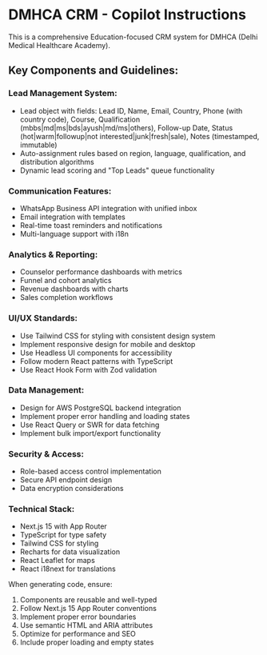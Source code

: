 # DMHCA CRM - Copilot Instructions

<!-- Use this file to provide workspace-specific custom instructions to Copilot. For more details, visit https://code.visualstudio.com/docs/copilot/copilot-customization#_use-a-githubcopilotinstructionsmd-file -->

This is a comprehensive Education-focused CRM system for DMHCA (Delhi Medical Healthcare Academy). 

## Key Components and Guidelines:

### Lead Management System:
- Lead object with fields: Lead ID, Name, Email, Country, Phone (with country code), Course, Qualification (mbbs|md|ms|bds|ayush|md/ms|others), Follow-up Date, Status (hot|warm|followup|not interested|junk|fresh|sale), Notes (timestamped, immutable)
- Auto-assignment rules based on region, language, qualification, and distribution algorithms
- Dynamic lead scoring and "Top Leads" queue functionality

### Communication Features:
- WhatsApp Business API integration with unified inbox
- Email integration with templates
- Real-time toast reminders and notifications
- Multi-language support with i18n

### Analytics & Reporting:
- Counselor performance dashboards with metrics
- Funnel and cohort analytics
- Revenue dashboards with charts
- Sales completion workflows

### UI/UX Standards:
- Use Tailwind CSS for styling with consistent design system
- Implement responsive design for mobile and desktop
- Use Headless UI components for accessibility
- Follow modern React patterns with TypeScript
- Use React Hook Form with Zod validation

### Data Management:
- Design for AWS PostgreSQL backend integration
- Implement proper error handling and loading states
- Use React Query or SWR for data fetching
- Implement bulk import/export functionality

### Security & Access:
- Role-based access control implementation
- Secure API endpoint design
- Data encryption considerations

### Technical Stack:
- Next.js 15 with App Router
- TypeScript for type safety
- Tailwind CSS for styling
- Recharts for data visualization
- React Leaflet for maps
- React i18next for translations

When generating code, ensure:
1. Components are reusable and well-typed
2. Follow Next.js 15 App Router conventions
3. Implement proper error boundaries
4. Use semantic HTML and ARIA attributes
5. Optimize for performance and SEO
6. Include proper loading and empty states
